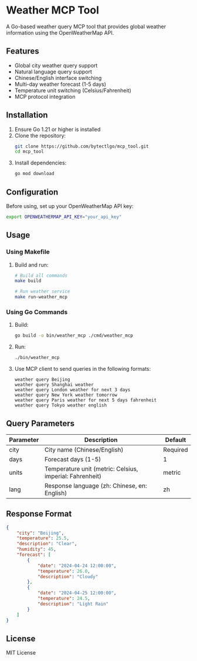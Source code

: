 # Weather MCP Tool

A Go-based weather query MCP tool that provides global weather information using the OpenWeatherMap API.

## Features

- Global city weather query support
- Natural language query support
- Chinese/English interface switching
- Multi-day weather forecast (1-5 days)
- Temperature unit switching (Celsius/Fahrenheit)
- MCP protocol integration

## Installation

1. Ensure Go 1.21 or higher is installed
2. Clone the repository:
   ```bash
   git clone https://github.com/bytectlgo/mcp_tool.git
   cd mcp_tool
   ```
3. Install dependencies:
   ```bash
   go mod download
   ```

## Configuration

Before using, set up your OpenWeatherMap API key:

```bash
export OPENWEATHERMAP_API_KEY="your_api_key"
```

## Usage

### Using Makefile

1. Build and run:
   ```bash
   # Build all commands
   make build

   # Run weather service
   make run-weather_mcp
   ```

### Using Go Commands

1. Build:
   ```bash
   go build -o bin/weather_mcp ./cmd/weather_mcp
   ```

2. Run:
   ```bash
   ./bin/weather_mcp
   ```

3. Use MCP client to send queries in the following formats:
   ```
   weather query Beijing
   weather query Shanghai weather
   weather query London weather for next 3 days
   weather query New York weather tomorrow
   weather query Paris weather for next 5 days fahrenheit
   weather query Tokyo weather english
   ```

## Query Parameters

| Parameter | Description | Default |
|-----------|-------------|---------|
| city | City name (Chinese/English) | Required |
| days | Forecast days (1-5) | 1 |
| units | Temperature unit (metric: Celsius, imperial: Fahrenheit) | metric |
| lang | Response language (zh: Chinese, en: English) | zh |

## Response Format

```json
{
    "city": "Beijing",
    "temperature": 25.5,
    "description": "Clear",
    "humidity": 45,
    "forecast": [
        {
            "date": "2024-04-24 12:00:00",
            "temperature": 26.0,
            "description": "Cloudy"
        },
        {
            "date": "2024-04-25 12:00:00",
            "temperature": 24.5,
            "description": "Light Rain"
        }
    ]
}
```

## License

MIT License